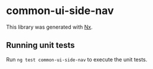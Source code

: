 # common-ui-side-nav

This library was generated with [Nx](https://nx.dev).

## Running unit tests

Run `ng test common-ui-side-nav` to execute the unit tests.
